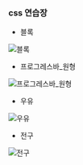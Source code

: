 ### css 연습장

- 블록

![블록](https://user-images.githubusercontent.com/86031411/173196445-be26aff9-4244-4cd0-8e8d-e0dee5bfd611.gif)

- 프로그레스바\_원형

![프로그레스바_원형](https://user-images.githubusercontent.com/86031411/173215592-19f0039a-b7cb-4f99-afc6-522950d22d70.gif)

- 우유

![우유](https://user-images.githubusercontent.com/86031411/173215617-bc39c4d3-af40-47e7-a1d2-d1e2279f0f31.gif)

- 전구

![전구](https://user-images.githubusercontent.com/86031411/173624724-42dff6f6-fa84-432a-bf73-712eb78fd96d.gif)
